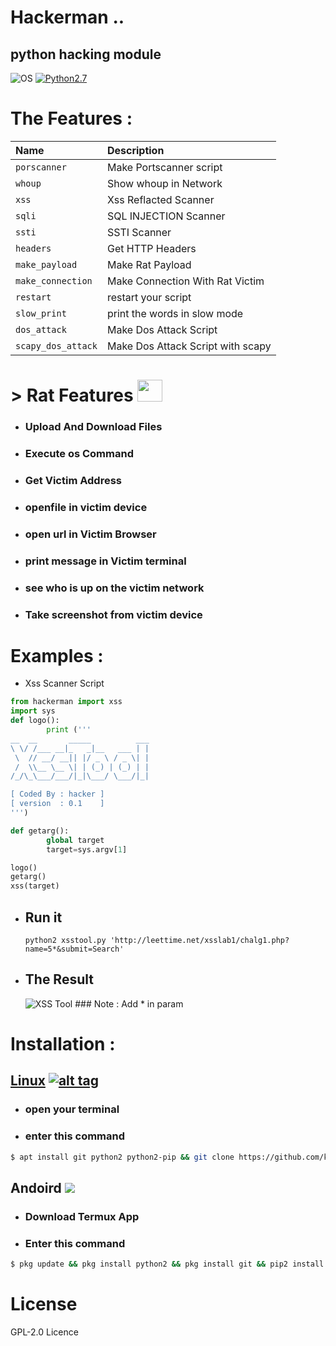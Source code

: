 # Hackerman .. 

## python hacking module

![OS](https://img.shields.io/badge/Support%20-Linux%20|%20Termux-yellowgreen.svg?style=flat-square) [![Python2.7](https://img.shields.io/badge/Python-2.7-green.svg?style=flat-square)](https://www.python.org/downloads/release/python-2714/)


# The Features :

| Name              | Description                   |
| :-------------    | :-------------                |
| `porscanner`      | Make Portscanner script       |
| `whoup`           | Show whoup in Network         |
| `xss`             | Xss Reflacted Scanner         |
| `sqli`            | SQL INJECTION Scanner          |
| `ssti`            | SSTI Scanner                  |
| `headers`         | Get HTTP Headers              |
| `make_payload`    | Make Rat Payload              |
| `make_connection` | Make Connection With Rat Victim   |
| `restart`         | restart your script           |
| `slow_print`      | print the words in slow mode     |
| `dos_attack`      | Make Dos Attack Script        |
| `scapy_dos_attack`| Make Dos Attack Script with scapy         |


# > Rat Features <img src="https://img.icons8.com/cotton/64/000000/hacking.png" width="40" height="35">

- ### Upload And Download Files
- ### Execute os Command
- ### Get Victim Address
- ### openfile in victim device
- ### open url in Victim Browser
- ### print message in Victim terminal
- ### see who is up on the victim network
- ### Take screenshot from victim device


# Examples :
- Xss Scanner Script 
```python
from hackerman import xss
import sys
def logo():
        print ('''
__  __       _____          ___
\ \/ /___ __|_   _|__   ___ | |
 \  // __/ __|| |/ _ \ / _ \| |
 /  \\__ \__ \| | (_) | (_) | |
/_/\_\___/___/|_|\___/ \___/|_|

[ Coded By : hacker ]
[ version  : 0.1    ]
''')

def getarg():
        global target
        target=sys.argv[1]

logo()
getarg()
xss(target)
```
  - ## Run it 
     ```python2 xsstool.py 'http://leettime.net/xsslab1/chalg1.php?name=5*&submit=Search' ```
  - ## The Result 
     <img src="https://i.ibb.co/wBYxmLG/Screenshot-from-2019-10-15-00-43-13.png" alt="XSS Tool">
     ### Note : Add * in param
 
# Installation :

## [Linux](https://wikipedia.org/wiki/Linux) [![alt tag](http://icons.iconarchive.com/icons/dakirby309/simply-styled/32/OS-Linux-icon.png)](https://fr.wikipedia.org/wiki/Linux)

- ### open your terminal
- ### enter this command
```bash
$ apt install git python2 python2-pip && git clone https://github.com/knassar702/hackerman && cd hackerman && pip2 install -r requirements.txt && python2 setup.py install && echo "from hackerman import slow_print;slow_print('Welcome in Hackerman module .. Good luck :) ..',1)" > first.py && python2 first.py
```

## Andoird <img src="https://img.icons8.com/clouds/100/000000/android-os.png">

- ### Download Termux App
- ### Enter this command
```bash
$ pkg update && pkg install python2 && pkg install git && pip2 install -r requirements.txt && python2 setup.py install && echo "from hackerman import slow_print;slow_print('Welcome in Hackerman module .. Good luck :) ..',1)" > first.py && python2 first.py
```

# License

GPL-2.0 Licence
